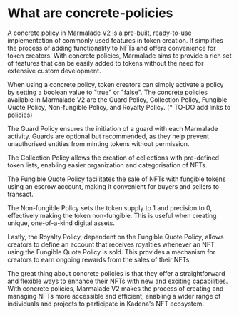 # What are concrete-policies

A concrete policy in Marmalade V2 is a pre-built, ready-to-use implementation of commonly used features in token creation. It simplifies the process of adding functionality to NFTs and offers convenience for token creators. With concrete policies, Marmalade aims to provide a rich set of features that can be easily added to tokens without the need for extensive custom development.

When using a concrete policy, token creators can simply activate a policy by setting a boolean value to "true" or "false". The concrete policies available in Marmalade V2 are the Guard Policy, Collection Policy, Fungible Quote Policy, Non-fungible Policy, and Royalty Policy. (* TO-DO add links to policies)

The Guard Policy ensures the initiation of a guard with each Marmalade activity. Guards are optional but recommended, as they help prevent unauthorised entities from minting tokens without permission. 

The Collection Policy allows the creation of collections with pre-defined token lists, enabling easier organization and categorisation of NFTs. 

The Fungible Quote Policy facilitates the sale of NFTs with fungible tokens using an escrow account, making it convenient for buyers and sellers to transact.

The Non-fungible Policy sets the token supply to 1 and precision to 0, effectively making the token non-fungible. This is useful when creating unique, one-of-a-kind digital assets. 

Lastly, the Royalty Policy, dependent on the Fungible Quote Policy, allows creators to define an account that receives royalties whenever an NFT using the Fungible Quote Policy is sold. This provides a mechanism for creators to earn ongoing rewards from the sales of their NFTs.

The great thing about concrete policies is that they offer a straightforward and flexible ways to enhance their NFTs with new and exciting capabilities. With concrete policies, Marmalade V2 makes the process of creating and managing NFTs more accessible and efficient, enabling a wider range of individuals and projects to participate in Kadena's  NFT ecosystem.
